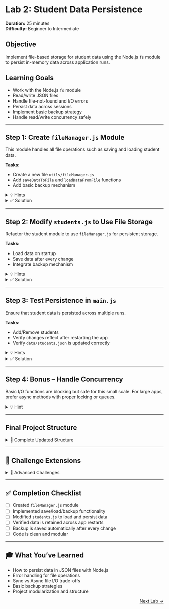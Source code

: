 # Lab 2: Student Data Persistence  
**Duration:** 25 minutes  
**Difficulty:** Beginner to Intermediate

## Objective
Implement file-based storage for student data using the Node.js `fs` module to persist in-memory data across application runs.

## Learning Goals
- Work with the Node.js `fs` module
- Read/write JSON files
- Handle file-not-found and I/O errors
- Persist data across sessions
- Implement basic backup strategy
- Handle read/write concurrency safely

---

## Step 1: Create `fileManager.js` Module

This module handles all file operations such as saving and loading student data.

**Tasks:**
- Create a new file `utils/fileManager.js`
- Add `saveDataToFile` and `loadDataFromFile` functions
- Add basic backup mechanism

<details>
<summary>💡 Hints</summary>

- Use `fs.writeFileSync()` and `fs.readFileSync()` for synchronous I/O  
- Handle `ENOENT` (file not found) gracefully  
- Use `JSON.stringify` and `JSON.parse` for file content  
- Create backup by copying the file  

</details>

<details>
<summary>✅ Solution</summary>

<pre><code class="language-js">
// utils/fileManager.js
const fs = require('fs');
const path = require('path');

const dataFilePath = path.join(__dirname, '../data/students.json');
const backupFilePath = path.join(__dirname, '../data/students_backup.json');

function saveDataToFile(data) {
  try {
    const jsonData = JSON.stringify(data, null, 2);
    fs.writeFileSync(dataFilePath, jsonData);
    fs.copyFileSync(dataFilePath, backupFilePath);
  } catch (err) {
    console.error('Error saving data:', err.message);
  }
}

function loadDataFromFile() {
  try {
    if (!fs.existsSync(dataFilePath)) return [];
    const jsonData = fs.readFileSync(dataFilePath, 'utf-8');
    return JSON.parse(jsonData);
  } catch (err) {
    console.error('Error loading data:', err.message);
    return [];
  }
}

module.exports = { saveDataToFile, loadDataFromFile };
</code></pre>

</details>

---

## Step 2: Modify `students.js` to Use File Storage

Refactor the student module to use `fileManager.js` for persistent storage.

**Tasks:**
- Load data on startup
- Save data after every change
- Integrate backup mechanism

<details>
<summary>💡 Hints</summary>

- Import `loadDataFromFile` and `saveDataToFile`  
- Replace direct access to in-memory array with file-backed updates  

</details>

<details>
<summary>✅ Solution</summary>

<pre><code class="language-js">
// src/students.js
const { saveDataToFile, loadDataFromFile } = require('../utils/fileManager');

let students = loadDataFromFile();

function addStudent(name, grade, subjects) {
  const newId = students.length > 0 ? Math.max(...students.map(s => s.id)) + 1 : 1;
  const newStudent = { id: newId, name, grade, subjects };
  students.push(newStudent);
  saveDataToFile(students);
  return newStudent;
}

function findStudentById(id) {
  return students.find(student => student.id === id);
}

function listAllStudents() {
  return students;
}

function updateStudentGrade(id, newGrade) {
  const student = findStudentById(id);
  if (student) {
    student.grade = newGrade;
    saveDataToFile(students);
    return student;
  }
  return null;
}

function deleteStudent(id) {
  const index = students.findIndex(student => student.id === id);
  if (index !== -1) {
    const removed = students.splice(index, 1)[0];
    saveDataToFile(students);
    return removed;
  }
  return null;
}

module.exports = {
  addStudent,
  findStudentById,
  listAllStudents,
  updateStudentGrade,
  deleteStudent
};
</code></pre>

</details>

---

## Step 3: Test Persistence in `main.js`

Ensure that student data is persisted across multiple runs.

**Tasks:**
- Add/Remove students
- Verify changes reflect after restarting the app
- Verify `data/students.json` is updated correctly

<details>
<summary>💡 Hints</summary>

- Add console logs to observe file persistence  
- Try running the app twice and observe data carryover  

</details>

<details>
<summary>✅ Solution</summary>

<pre><code class="language-bash">
npm start
# Add or delete a student
# Run again to confirm persistence
</code></pre>

Check `data/students.json` and `data/students_backup.json` for updated content.

</details>

---

## Step 4: Bonus – Handle Concurrency

Basic I/O functions are blocking but safe for this small scale. For large apps, prefer async methods with proper locking or queues.

<details>
<summary>💡 Hint</summary>

- `fs.writeFileSync()` is blocking  
- Use queues or libraries like `fs-extra` for concurrent environments  

</details>

---

## Final Project Structure

<details>
<summary>📁 Complete Updated Structure</summary>

<pre><code>
student-manager/
├── data/
│   ├── students.json
│   └── students_backup.json
├── src/
│   ├── main.js
│   └── students.js
├── utils/
│   └── fileManager.js
├── package.json
</code></pre>

</details>

---

## 🎯 Challenge Extensions

<details>
<summary>🚀 Advanced Challenges</summary>

1. **Async File Handling** – Use async/await versions of `fs` methods  
2. **Data Validation** – Add checks before saving (empty names, grades)  
3. **Read-Write Locking** – Prevent simultaneous read/write issues  
4. **Multiple Files** – Split data by grade or subject  
5. **Restore From Backup** – If main file is corrupt, use backup  
6. **Retry Mechanism** – Retry writes on temporary failure  

</details>

---

## ✅ Completion Checklist

- [ ] Created `fileManager.js` module
- [ ] Implemented save/load/backup functionality
- [ ] Modified `students.js` to load and persist data
- [ ] Verified data is retained across app restarts
- [ ] Backup is saved automatically after every change
- [ ] Code is clean and modular

---

## 🎓 What You’ve Learned

- How to persist data in JSON files with Node.js
- Error handling for file operations
- Sync vs Async file I/O trade-offs
- Basic backup strategies
- Project modularization and structure

<p align="right">
<a href="https://shubhamsah.github.io/TCET-Web-Dev/nodejs/lab3.html">Next Lab &rarr;</a>
</p>
